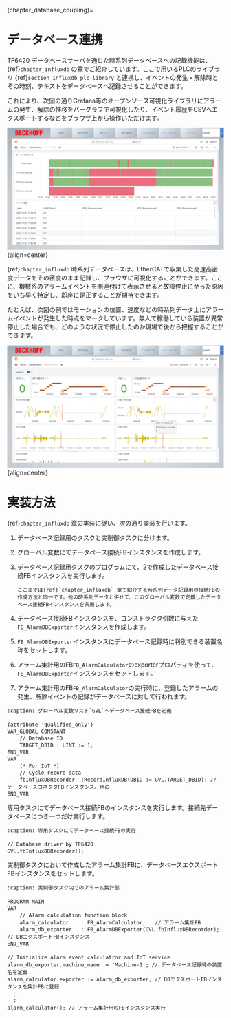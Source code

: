 (chapter_database_coupling)=
# データベース連携

TF6420 データベースサーバを通じた時系列データベースへの記録機能は、{ref}`chapter_influxdb` の章でご紹介しています。ここで用いるPLCのライブラリ {ref}`section_influxdb_plc_library` と連携し、イベントの発生・解除時とその時刻、テキストをデータベースへ記録させることができます。

これにより、次図の通りGrafana等のオープンソース可視化ライブラリにアラームの発生、解除の推移をバーグラフで可視化したり、イベント履歴をCSVへエクスポートするなどをブラウザ上から操作いただけます。

![](../influxdb/assets/alarm_log.png){align=center}

{ref}`chapter_influxdb` 時系列データベースは、EtherCATで収集した高速高密度データをその密度のまま記録し、ブラウザに可視化することができます。ここに、機械系のアラームイベントを関連付けて表示させると故障停止に至った原因をいち早く特定し、即座に是正することが期待できます。

たとえば、次図の例ではモーションの位置、速度などの時系列データ上にアラームイベントが発生した時点をマークしています。無人で稼働している装置が異常停止した場合でも、どのような状況で停止したのか現場で後から把握することができます。

![](../influxdb/assets/xts_log.png){align=center}

# 実装方法

{ref}`chapter_influxdb` 章の実装に従い、次の通り実装を行います。

1. データベース記録用のタスクと実制御タスクに分けます。
2. グローバル変数にてデータベース接続FBインスタンスを作成します。
3. データベース記録用タスクのプログラムにて、2で作成したデータベース接続FBインスタンスを実行します。

	```{note} 
	ここまでは{ref}`chapter_influxdb` 章で紹介する時系列データ記録用の接続FBの作成方法と同一です。他の時系列データと併せて、このグローバル変数で定義したデータベース接続FBインスタンスを共用します。
	```

4. データベース接続FBインスタンスを、コンストラクタ引数に与えた`FB_AlarmDBExporter`インスタンスを作成します。

5. `FB_AlarmDBExporter`インスタンスにデータベース記録時に判別できる装置名称をセットします。

6. アラーム集計用のFB`FB_AlarmCalculator`のexporterプロパティを使って、`FB_AlarmDBExporter`インスタンスをセットします。

7. アラーム集計用のFB`FB_AlarmCalculator`の実行時に、登録したアラームの発生、解除イベントの記録がデータベースに対して行われます。


```{code-block} iecst
:caption: グローバル変数リスト`GVL`へデータベース接続FBを定義

{attribute 'qualified_only'}
VAR_GLOBAL CONSTANT
    // Database ID
    TARGET_DBID : UINT := 1;
END_VAR
VAR
    (* For IoT *)
    // Cycle record data
    fbInfluxDBRecorder	:RecordInfluxDB(DBID := GVL.TARGET_DBID); // データベースコネクタFBインスタンス。他の
END_VAR
```

専用タスクにてデータベース接続FBのインスタンスを実行します。接続先データベースにつき一つだけ実行します。

```{code-block} iecst
:caption: 専用タスクにてデータベース接続FBの実行

// Database driver by TF6420
GVL.fbInfluxDBRecorder();
```

実制御タスクにおいて作成したアラーム集計FBに、データベースエクスポートFBインスタンスをセットします。

```{code-block} iecst
:caption: 実制御タスク内でのアラーム集計部

PROGRAM MAIN
VAR
    // Alarm calculation function block
    alarm_calculator    : FB_AlarmCalculator;	// アラーム集計FB
    alarm_db_exporter   : FB_AlarmDBExporter(GVL.fbInfluxDBRecorder); // DBエクスポートFBインスタンス
END_VAR

// Initialize alarm event calculatror and IoT service
alarm_db_exporter.machine_name := 'Machine-1'; // データベース記録時の装置名を定義
alarm_calculator.exporter := alarm_db_exporter; // DBエクスポートFBインスタンスを集計FBに登録
  :
  :
alarm_calculator(); // アラーム集計用のFBインスタンス実行
```